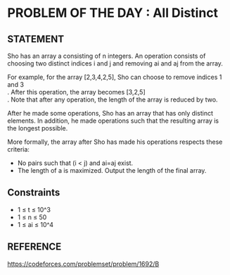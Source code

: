 # PROBLEM OF THE DAY : All Distinct

## STATEMENT 

Sho has an array a consisting of n integers. An operation consists of choosing two distinct indices i and j and removing ai and aj from the array.<br>

For example, for the array [2,3,4,2,5], Sho can choose to remove indices 1 and 3<br>
. After this operation, the array becomes [3,2,5]<br>
. Note that after any operation, the length of the array is reduced by two.<br>

After he made some operations, Sho has an array that has only distinct elements. In addition, he made operations such that the resulting array is the longest possible.<br>

More formally, the array after Sho has made his operations respects these criteria:<br>

* No pairs such that (i < j) and ai=aj exist.<br>
* The length of a is maximized.
Output the length of the final array.

## Constraints

* 1 ≤ t ≤ 10^3
* 1 ≤ n ≤ 50
* 1 ≤ ai ≤ 10^4

## REFERENCE

https://codeforces.com/problemset/problem/1692/B